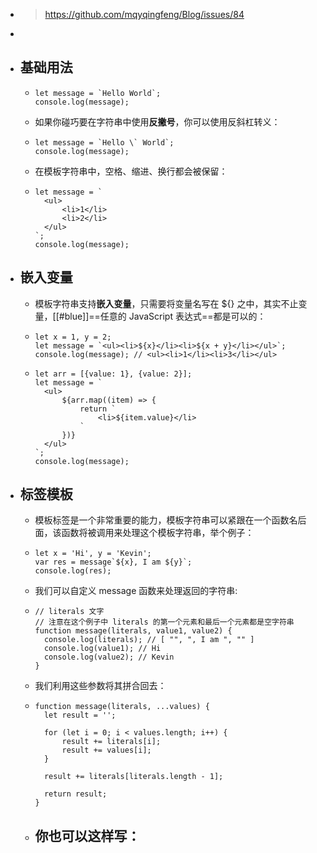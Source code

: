 - > https://github.com/mqyqingfeng/Blog/issues/84
-
- ## 基础用法
	- ```
	  let message = `Hello World`;
	  console.log(message);
	  ```
	- 如果你碰巧要在字符串中使用**反撇号**，你可以使用反斜杠转义：
	- ```
	  let message = `Hello \` World`;
	  console.log(message);
	  ```
	- 在模板字符串中，空格、缩进、换行都会被保留：
	- ```
	  let message = `
	  	<ul>
	  		<li>1</li>
	  		<li>2</li>
	  	</ul>
	  `;
	  console.log(message);
	  ```
- ## 嵌入变量
	- 模板字符串支持**嵌入变量**，只需要将变量名写在 ${} 之中，其实不止变量，[[#blue]]==任意的 JavaScript 表达式==都是可以的：
	- ```
	  let x = 1, y = 2;
	  let message = `<ul><li>${x}</li><li>${x + y}</li></ul>`;
	  console.log(message); // <ul><li>1</li><li>3</li></ul>
	  ```
	- ```
	  let arr = [{value: 1}, {value: 2}];
	  let message = `
	  	<ul>
	  		${arr.map((item) => {
	  			return `
	  				<li>${item.value}</li>
	  			`
	  		})}
	  	</ul>
	  `;
	  console.log(message);
	  ```
- ## 标签模板
	- 模板标签是一个非常重要的能力，模板字符串可以紧跟在一个函数名后面，该函数将被调用来处理这个模板字符串，举个例子：
	- ```
	  let x = 'Hi', y = 'Kevin';
	  var res = message`${x}, I am ${y}`;
	  console.log(res);
	  ```
	- 我们可以自定义 message 函数来处理返回的字符串:
	- ```
	  // literals 文字
	  // 注意在这个例子中 literals 的第一个元素和最后一个元素都是空字符串
	  function message(literals, value1, value2) {
	  	console.log(literals); // [ "", ", I am ", "" ]
	  	console.log(value1); // Hi
	  	console.log(value2); // Kevin
	  }
	  ```
	- 我们利用这些参数将其拼合回去：
	- ```
	  function message(literals, ...values) {
	  	let result = '';
	  
	  	for (let i = 0; i < values.length; i++) {
	  		result += literals[i];
	  		result += values[i];
	  	}
	  
	  	result += literals[literals.length - 1];
	  
	  	return result;
	  }
	  ```
	- 你也可以这样写：
		-